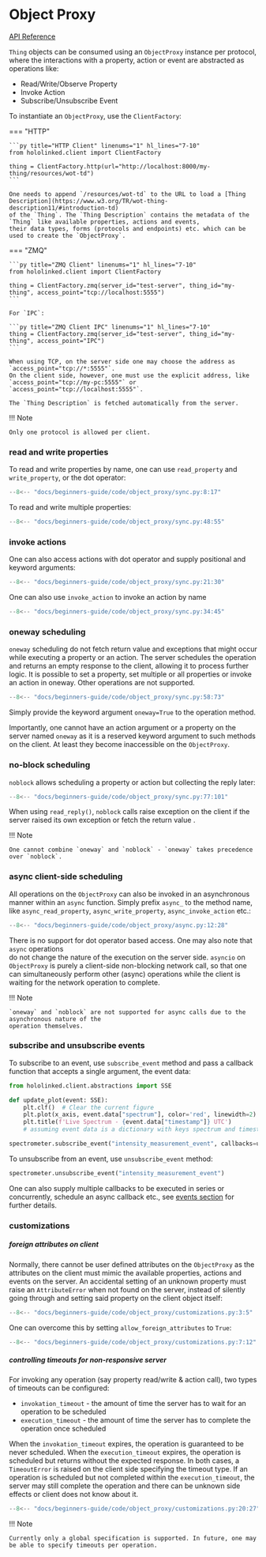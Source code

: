 # Object Proxy

[API Reference](../../api-reference/clients/object-proxy.md)

`Thing` objects can be consumed using an `ObjectProxy` instance per protocol, where the interactions with 
a property, action or event are abstracted as operations like:

- Read/Write/Observe Property
- Invoke Action
- Subscribe/Unsubscribe Event

To instantiate an `ObjectProxy`, use the `ClientFactory`:

=== "HTTP"

    ```py title="HTTP Client" linenums="1" hl_lines="7-10"
    from hololinked.client import ClientFactory

    thing = ClientFactory.http(url="http://localhost:8000/my-thing/resources/wot-td")
    ```

    One needs to append `/resources/wot-td` to the URL to load a [Thing Description](https://www.w3.org/TR/wot-thing-description11/#introduction-td) 
    of the `Thing`. The `Thing Description` contains the metadata of the `Thing` like available properties, actions and events,
    their data types, forms (protocols and endpoints) etc. which can be used to create the `ObjectProxy`.

=== "ZMQ"

    ```py title="ZMQ Client" linenums="1" hl_lines="7-10"
    from hololinked.client import ClientFactory

    thing = ClientFactory.zmq(server_id="test-server", thing_id="my-thing", access_point="tcp://localhost:5555")
    ```

    For `IPC`:

    ```py title="ZMQ Client IPC" linenums="1" hl_lines="7-10"
    thing = ClientFactory.zmq(server_id="test-server", thing_id="my-thing", access_point="IPC")
    ```

    When using TCP, on the server side one may choose the address as `access_point="tcp://*:5555"`. 
    On the client side, however, one must use the explicit address, like `access_point="tcp://my-pc:5555"` or
    `access_point="tcp://localhost:5555"`.

    The `Thing Description` is fetched automatically from the server.


!!! Note

    Only one protocol is allowed per client. 

### read and write properties

To read and write properties by name, one can use `read_property` and `write_property`, or the dot operator:

```py title="read and write property" linenums="1"
--8<-- "docs/beginners-guide/code/object_proxy/sync.py:8:17"
```

To read and write multiple properties:

```py title="read and write multiple properties" linenums="1"
--8<-- "docs/beginners-guide/code/object_proxy/sync.py:48:55"
```

### invoke actions

One can also access actions with dot operator and supply positional and keyword arguments:

```py title="invoke actions with dot operator" linenums="1"
--8<-- "docs/beginners-guide/code/object_proxy/sync.py:21:30"
```

One can also use `invoke_action` to invoke an action by name

```py title="invoke_action()" linenums="1"
--8<-- "docs/beginners-guide/code/object_proxy/sync.py:34:45"
```

### oneway scheduling

`oneway` scheduling do not fetch return value and exceptions that might occur while executing a property or an action.
The server schedules the operation and returns an empty response to the client, allowing it to process further logic.
It is possible to set a property, set multiple or all properties or invoke an action in 
oneway. Other operations are not supported.

```py title="oneway=True" linenums="1"
--8<-- "docs/beginners-guide/code/object_proxy/sync.py:58:73"
```

Simply provide the keyword argument `oneway=True` to the operation method.

Importantly, one cannot have an action argument or a property on the server named `oneway` as it is a
reserved keyword argument to such methods on the client. At least they become inaccessible on the `ObjectProxy`.

### no-block scheduling

`noblock` allows scheduling a property or action but collecting the reply later:

```py title="noblock=True" linenums="1"
--8<-- "docs/beginners-guide/code/object_proxy/sync.py:77:101"
```

When using `read_reply()`, `noblock` calls raise exception on the client if the server raised its own exception or fetch the return value . 

<!-- We supported this before, but not now, TODO renable -->
<!-- Timeout exceptions are raised when there is no reply within timeout specified. 

.. literalinclude:: code/object_proxy/sync.py
    :language: python
    :linenos:
    :lines: 95-98 -->

!!! Note

    One cannot combine `oneway` and `noblock` - `oneway` takes precedence over `noblock`.
    
### async client-side scheduling

All operations on the `ObjectProxy` can also be invoked in an asynchronous manner within an `async` function. 
Simply prefix `async_` to the method name, like `async_read_property`, `async_write_property`, `async_invoke_action` etc.:

```py title="asyncio" linenums="1"
--8<-- "docs/beginners-guide/code/object_proxy/async.py:12:28"
```

There is no support for dot operator based access. One may also note that `async` operations  
do not change the nature of the execution on the server side. 
`asyncio` on `ObjectProxy` is purely a client-side non-blocking network call, so that one can 
simultaneously perform other (async) operations while the client is waiting for the network operation to complete. 

!!! Note

    `oneway` and `noblock` are not supported for async calls due to the asynchronous nature of the 
    operation themselves. 

### subscribe and unsubscribe events

To subscribe to an event, use `subscribe_event` method and pass a callback function that accepts a single argument, the event data: 

```py title="subscribe_event()" linenums="1"
from hololinked.client.abstractions import SSE

def update_plot(event: SSE):
    plt.clf()  # Clear the current figure
    plt.plot(x_axis, event.data["spectrum"], color='red', linewidth=2)
    plt.title(f'Live Spectrum - {event.data["timestamp"]} UTC')
    # assuming event data is a dictionary with keys spectrum and timestamp

spectrometer.subscribe_event("intensity_measurement_event", callbacks=update_plot)
```

To unsubscribe from an event, use `unsubscribe_event` method:

```py title="unsubscribe_event()" linenums="1"
spectrometer.unsubscribe_event("intensity_measurement_event")
```

One can also supply multiple callbacks to be executed in series or concurrently, schedule an async callback etc., see [events section](./events.md#subscription) for further details. 

### customizations

##### foreign attributes on client

Normally, there cannot be user defined attributes on the `ObjectProxy` as the attributes on the client
must mimic the available properties, actions and events on the server. An accidental setting of an unknown
property must raise an `AttributeError` when not found on the server, instead of silently going through and setting 
said property on the client object itself:

```py title="foreign attributes raise AttributeError" linenums="1"
--8<-- "docs/beginners-guide/code/object_proxy/customizations.py:3:5"
```

One can overcome this by setting `allow_foreign_attributes` to `True`:

```py title="foreign attributes allowed" linenums="1"
--8<-- "docs/beginners-guide/code/object_proxy/customizations.py:7:12"
```

##### controlling timeouts for non-responsive server

For invoking any operation (say property read/write & action call), two types of timeouts can be configured:

- `invokation_timeout` - the amount of time the server has to wait for an operation to be scheduled
- `execution_timeout` - the amount of time the server has to complete the operation once scheduled

When the `invokation_timeout` expires, the operation is guaranteed to be never scheduled. When the `execution_timeout` expires, the operation is scheduled but returns without the expected response. In both cases, a `TimeoutError` is raised on the client side specifying the timeout type. If an operation is scheduled but not completed within the `execution_timeout`, the server may still complete the operation and there can be unknown side effects or client does not know about it.

```py title="timeout specification" linenums="1"
--8<-- "docs/beginners-guide/code/object_proxy/customizations.py:20:27"
```

!!! Note

    Currently only a global specification is supported. In future, one may be able to specify timeouts per operation.


<!-- #### change handshake timeout

Before sending the first message to the server, a handshake is always done explicitly to not loose messages on the socket. 
This is an artificat of ZMQ (which also does its own handshake). `handshake_timeout` controls how long to look for the server,
in case the server takes a while to boot. 

```py title="timeout" linenums="1"
--8<-- "docs/beginners-guide/code/object_proxy/customizations.py:10:11"
```

Default value is 1 minute. A `ConnectionError` is raised if the server cannot be contacted. 

One can also delay contacting the server by setting `load_thing` to False. But one has to manually performing the `handshake` later 
before loading the server resources:

```py title="timeout" linenums="1"
--8<-- "docs/beginners-guide/code/object_proxy/customizations.py:12:17"
```

If one is completely sure that server is online, one may drop the manual handshake.  -->

